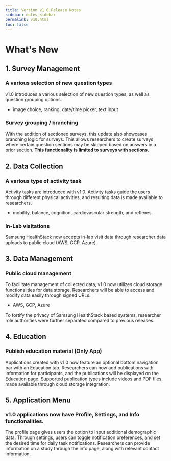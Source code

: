 ```yaml
---
title: Version v1.0 Release Notes
sidebar: notes_sidebar
permalink: v10.html
toc: false
---
```


# What's New

## 1. Survey Management
### A various selection of new question types
v1.0 introduces a various selection of new question types, as well as question grouping options.
* image choice, ranking, date/time picker, text input

### Survey grouping / branching
With the addition of sectioned surveys, this update also showcases branching logic for surveys.
This allows researchers to create surveys where certain question sections may be skipped based on answers in a prior section.
**This functionality is limited to surveys with sections.**



## 2. Data Collection
### A various type of activity task
Activity tasks are introduced with v1.0. Activity tasks guide the users through different physical activities, and resulting data is made available to researchers.
*  mobility, balance, cognition, cardiovascular strength, and reflexes.

### In-Lab visitations
Samsung HealthStack now accepts in-lab visit data through researcher data uploads to public cloud (AWS, GCP, Azure).



## 3. Data Management
### Public cloud management
To facilitate management of collected data, v1.0 now utilizes cloud storage functionalities for data storage.
Researchers will be able to access and modify data easily through signed URLs.
* AWS, GCP, Azure

To fortify the privacy of Samsung HealthStack based systems, researcher role authorities were further separated compared to previous releases.



## 4. Education
### Publish education material (Only App)
Applications created with v1.0 now feature an optional bottom navigation bar with an Education tab.
Researchers can now add publications with information for participants, and the publications will be displayed on the Education page.
Supported publication types include videos and PDF files, made available through cloud storage integration.



## 5. Application Menu
### v1.0 applications now have Profile, Settings, and Info functionalities.
The profile page gives users the option to input additional demographic data.
Through settings, users can toggle notification preferences, and set the desired time for daily task notifications.
Researchers can provide information on a study through the info page, along with relevant contact information.


